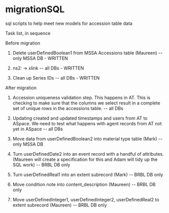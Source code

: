 # migrationSQL
sql scripts to help meet new models for accession table data

Task list, in sequence

Before migration

1. Delete userDefinedBoolean1 from MSSA Accessions table (Maureen) -- only MSSA DB - WRITTEN

2. ns2: -> xlink -- all DBs - WRITTEN

3. Clean up Series IDs -- all DBs - WRITTEN

After migration

1. Accession uniqueness validation step. This happens in AT. This is checking to make sure that the columns we select result in a complete set of unique rows in the accessions table. -- all DBs

2. Updating created and updated timestamps and users from AT to ASpace. We need to test what happens with agent records from AT not yet in ASpace -- all DBs

3. Move data from userDefinedBoolean2 into material type table (Mark) -- only MSSA DB

4. Turn userDefinedDate2 into an event record with a handful of attributes. (Maureen will create a specification for this and Adam will tidy up the SQL work) -- BRBL DB only

5. Turn userDefinedReal1 into an extent subrecord (Mark) -- BRBL DB only

6. Move condition note into content_description (Maureen) -- BRBL DB only

7. Move userDefinedInteger1, userDefinedInteger2, userDefinedReal2 to extent subrecord (Maureen) -- BRBL DB only

